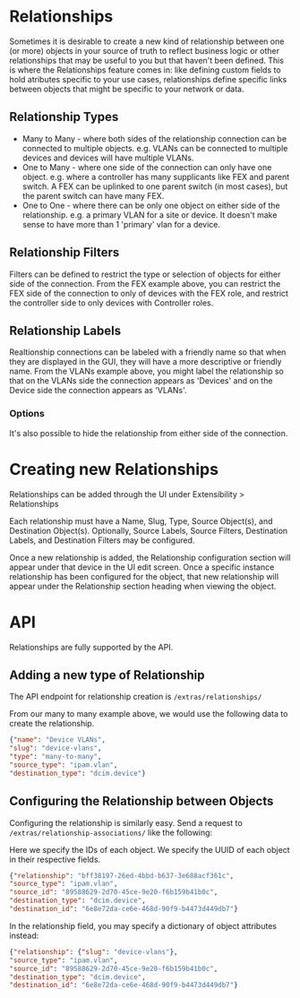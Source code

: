 # Relationships
Sometimes it is desirable to create a new kind of relationship between one (or more) objects in your source of truth to reflect business logic or other relationships that may be useful to you but that haven't been defined. This is where the Relationships feature comes in: like defining custom fields to hold atributes specific to your use cases, relationships define specific links between objects that might be specific to your network or data.

## Relationship Types

* Many to Many -  where both sides of the relationship connection can be connected to multiple objects. e.g. VLANs can be connected to multiple devices and devices will have multiple VLANs.
* One to Many - where one side of the connection can only have one object. e.g. where a controller has many supplicants like FEX and parent switch. A FEX can be uplinked to one parent switch (in most cases), but the parent switch can have many FEX. 
* One to One - where there can be only one object on either side of the relationship. e.g. a primary VLAN for a site or device. It doesn't make sense to have more than 1 'primary' vlan for a device.

## Relationship Filters

Filters can be defined to restrict the type or selection of objects for either side of the connection. From the FEX example above, you can restrict the FEX side of the connection to only of devices with the FEX role, and restrict the controller side to only devices with Controller roles.

## Relationship Labels

Realtionship connections can be labeled with a friendly name so that when they are displayed in the GUI, they will have a more descriptive or friendly name. From the VLANs example above, you might label the relationship so that on the VLANs side the connection appears as 'Devices' and on the Device side the connection appears as 'VLANs'. 

### Options

It's also possible to hide the relationship from either side of the connection. 

# Creating new Relationships

Relationships can be added through the UI under Extensibility > Relationships

Each relationship must have a Name, Slug, Type, Source Object(s), and Destination Object(s). Optionally, Source Labels, Source Filters, Destination Labels, and Destination Filters may be configured. 

Once a new relationship is added, the Relationship configuration section will appear under that device in the UI edit screen. Once a specific instance relationship has been configured for the object, that new relationship will appear under the Relationship section heading when viewing the object.


# API

Relationships are fully supported by the API. 

## Adding a new type of Relationship

The API endpoint for relationship creation is `/extras/relationships/`

From our many to many example above, we would use the following data to create the relationship. 

```json
{"name": "Device VLANs",
"slug": "device-vlans",
"type": "many-to-many",
"source_type": "ipam.vlan",
"destination_type": "dcim.device"}
```

## Configuring the Relationship between Objects

Configuring the relationship is similarly easy. Send a request to `/extras/relationship-associations/` like the following:

Here we specify the IDs of each object. We specify the UUID of each object in their respective fields.

```json
{"relationship": "bff38197-26ed-4bbd-b637-3e688acf361c",
"source_type": "ipam.vlan",
"source_id": "89588629-2d70-45ce-9e20-f6b159b41b0c",
"destination_type": "dcim.device",
"destination_id": "6e8e72da-ce6e-468d-90f9-b4473d449db7"}
```

In the relationship field, you may specify a dictionary of object attributes instead:

```json
{"relationship": {"slug": "device-vlans"},
"source_type": "ipam.vlan",
"source_id": "89588629-2d70-45ce-9e20-f6b159b41b0c",
"destination_type": "dcim.device",
"destination_id": "6e8e72da-ce6e-468d-90f9-b4473d449db7"}
```
